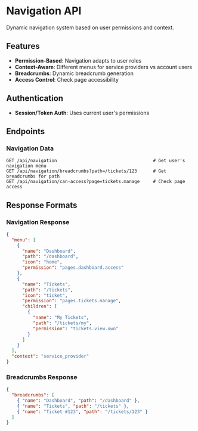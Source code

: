 # Navigation API

Dynamic navigation system based on user permissions and context.

## Features
- **Permission-Based**: Navigation adapts to user roles
- **Context-Aware**: Different menus for service providers vs account users
- **Breadcrumbs**: Dynamic breadcrumb generation
- **Access Control**: Check page accessibility

## Authentication
- **Session/Token Auth**: Uses current user's permissions

## Endpoints

### Navigation Data
```http
GET /api/navigation                                    # Get user's navigation menu
GET /api/navigation/breadcrumbs?path=/tickets/123      # Get breadcrumbs for path
GET /api/navigation/can-access?page=tickets.manage     # Check page access
```

## Response Formats

### Navigation Response
```json
{
  "menu": [
    {
      "name": "Dashboard",
      "path": "/dashboard",
      "icon": "home",
      "permission": "pages.dashboard.access"
    },
    {
      "name": "Tickets",
      "path": "/tickets", 
      "icon": "ticket",
      "permission": "pages.tickets.manage",
      "children": [
        {
          "name": "My Tickets",
          "path": "/tickets/my",
          "permission": "tickets.view.own"
        }
      ]
    }
  ],
  "context": "service_provider"
}
```

### Breadcrumbs Response
```json
{
  "breadcrumbs": [
    { "name": "Dashboard", "path": "/dashboard" },
    { "name": "Tickets", "path": "/tickets" },
    { "name": "Ticket #123", "path": "/tickets/123" }
  ]
}
```